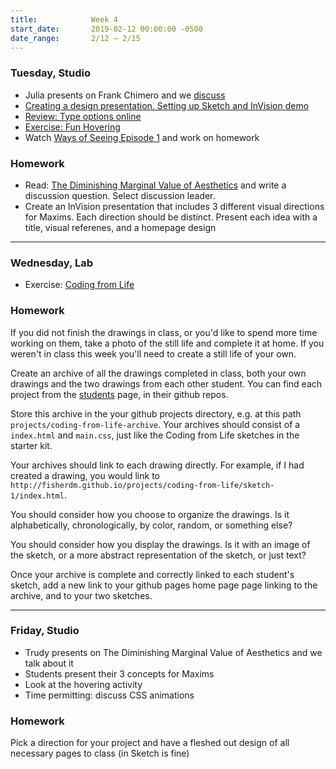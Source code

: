 ```yaml
---
title:            Week 4
start_date:       2019-02-12 00:00:00 -0500
date_range:       2/12 – 2/15
---
```


### Tuesday, Studio

- Julia presents on Frank Chimero and we [discuss](https://docs.google.com/document/d/1IXcT8DUDbmWsiJnMsmX5MK7J1VgufhrgikVV3Kq1tJI/edit?usp=sharing)
- [Creating a design presentation. Setting up Sketch and InVision demo](https://paper.dropbox.com/doc/Creating-a-Design-Presentation--AXVVz4J61cBN_E87a3esH2FEAQ-qrXwZckw81f9lFJbKuHtj)
- [Review: Type options online](../assets/guides/type-tutorial.zip)
- [Exercise: Fun Hovering](../assets/guides/hover-demo.zip)
- Watch [Ways of Seeing Episode 1](https://www.youtube.com/watch?v=0pDE4VX_9Kk) and work on homework

### Homework
- Read: [The Diminishing Marginal Value of Aesthetics](https://subpixel.space/entries/diminishing-marginal-aesthetic-value/) and write a discussion question. Select discussion leader.
- Create an InVision presentation that includes 3 different visual directions for Maxims. Each direction should be distinct. Present each idea with a title, visual referenes, and a homepage design

---

### Wednesday, Lab

- Exercise: [Coding from Life](/lectures/lab/coding-from-life)

### Homework

If you did not finish the drawings in class, or you'd like to spend more time working on them, take a photo of the still life and complete it at home. If you weren't in class this week you'll need to create a still life of your own.

Create an archive of all the drawings completed in class, both your own drawings and the two drawings from each other student.
You can find each project from the [students](/students) page, in their github repos.

Store this archive in the your github projects directory, e.g. at this path `projects/coding-from-life-archive`. Your archives should consist
of a `index.html` and `main.css`, just like the Coding from Life sketches in the starter kit.

Your archives should link to each drawing directly. For example, if I had created a drawing, you would link to `http://fisherdm.github.io/projects/coding-from-life/sketch-1/index.html`.

You should consider how you choose to organize the drawings. Is it alphabetically, chronologically, by color, random, or something else?

You should consider how you display the drawings. Is it with an image of the sketch, or a more abstract representation of the sketch, or just text?

Once your archive is complete and correctly linked to each student's sketch, add a new link to your github pages home page page linking to the
archive, and to your two sketches.

---

### Friday, Studio

- Trudy presents on The Diminishing Marginal Value of Aesthetics and we talk about it
- Students present their 3 concepts for Maxims
- Look at the hovering activity
- Time permitting: discuss CSS animations

### Homework

Pick a direction for your project and have a fleshed out design of all necessary pages to class (in Sketch is fine)
